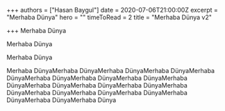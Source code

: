 +++
authors = ["Hasan Baygul"]
date = 2020-07-06T21:00:00Z
excerpt = "Merhaba Dünya"
hero = ""
timeToRead = 2
title = "Merhaba Dünya v2"

+++
Merhaba Dünya

Merhaba Dünya

Merhaba Dünya

Merhaba DünyaMerhaba DünyaMerhaba DünyaMerhaba DünyaMerhaba DünyaMerhaba DünyaMerhaba DünyaMerhaba DünyaMerhaba DünyaMerhaba DünyaMerhaba DünyaMerhaba DünyaMerhaba DünyaMerhaba DünyaMerhaba DünyaMerhaba DünyaMerhaba DünyaMerhaba DünyaMerhaba Dünya